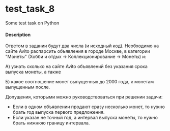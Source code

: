 # test_task_8
Some test task on Python

#### Description
Ответом в задании будут два числа (и исходный код). Необходимо на сайте Avito распарсить объявления в городе Москве, в категории "Монеты" (Хобби и отдых -> Коллекционирование -> Монеты) и:

А) узнать сколько на сайте Avito объявлений без указания срока выпуска монеты, а также

Б) какое соотношение монет выпущенных до 2000 года, к монетам выпущенным после.

Допущения, которыми можно руководствоваться при решении задачи: 
- Если в одном объявлении продают сразу несколько монет, то нужно брать год выпуска первого предложения.
- Если указан не точный год, а интервал выпуска монеты, то нужно брать нижнюю границу интервала.
